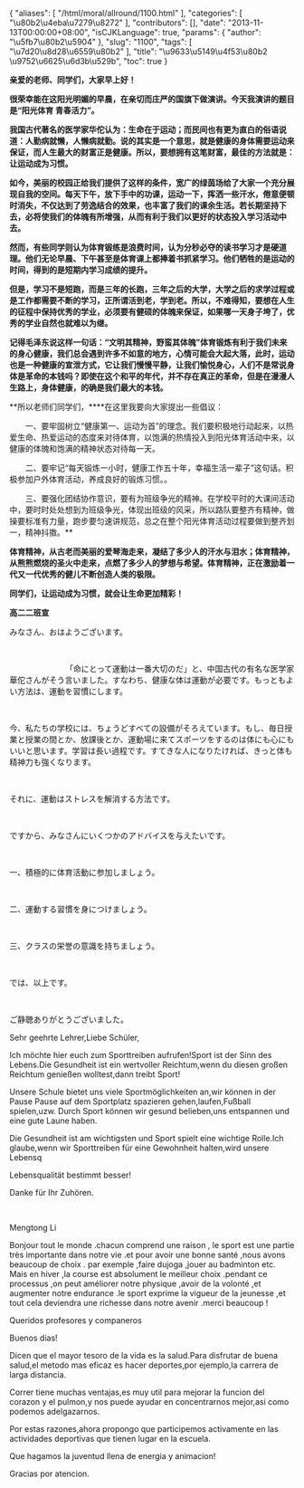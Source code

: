 {
    "aliases": [
        "/html/moral/allround/1100.html"
    ],
    "categories": [
        "\u80b2\u4eba\u7279\u8272"
    ],
    "contributors": [],
    "date": "2013-11-13T00:00:00+08:00",
    "isCJKLanguage": true,
    "params": {
        "author": "\u5fb7\u80b2\u5904"
    },
    "slug": "1100",
    "tags": [
        "\u7d20\u8d28\u6559\u80b2"
    ],
    "title": "\u9633\u5149\u4f53\u80b2 \u9752\u6625\u6d3b\u529b",
    "toc": true
}

**亲爱的老师、同学们，大家早上好！**




**很荣幸能在这阳光明媚的早晨，在亲切而庄严的国旗下做演讲。今天我演讲的题目是“阳光体育 青春活力”。**




**我国古代著名的医学家华佗认为：生命在于运动；而民间也有更为直白的俗语说道：人勤病就懒，人懒病就勤。说的其实是一个意思，就是健康的身体需要运动来保证，而人生最大的财富正是健康。所以，要想拥有这笔财富，最佳的方法就是：让运动成为习惯。**




**如今，美丽的校园正给我们提供了这样的条件，宽广的绿茵场给了大家一个充分展现自我的空间。每天下午，放下手中的功课，运动一下，挥洒一些汗水，倦意便顿时消失，不仅达到了劳逸结合的效果，也丰富了我们的课余生活。若长期坚持下去，必将使我们的体魄有所增强，从而有利于我们以更好的状态投入学习活动中去。**




**然而，有些同学则认为体育锻练是浪费时间，认为分秒必夺的读书学习才是硬道理。他们无论早晨、下午甚至是体育课上都捧着书抓紧学习。他们牺牲的是运动的时间，得到的是短期内学习成绩的提升。**




**但是，学习不是短跑，而是三年的长跑，三年之后的大学，大学之后的求学过程或是工作都需要不断的学习，正所谓活到老，学到老。所以，不难得知，要想在人生的征程中保持优秀的学业，必须要有健硕的体魄来保证，如果哪一天身子垮了，优秀的学业自然也就难以为继。**




**记得毛泽东说这样一句话：“文明其精神，野蛮其体魄”体育锻炼有利于我们未来的身心健康，我们总会遇到许多不如意的地方，心情可能会大起大落，此时，运动也是一种健康的宣泄方式，它让我们慢慢平静，让我们愉悦身心，人们不是常说身体是革命的本钱吗？即使在这个和平的年代，并不存在真正的革命，但是在漫漫人生路上，身体健康，的确是我们最大的本钱。**




**所以老师们同学们，****在这里我要向大家提出一些倡议：  

　　一、要牢固树立“健康第一、运动为首”的理念。我们要积极地行动起来，以热爱生命、热爱运动的态度来对待体育，以饱满的热情投入到阳光体育活动中来，以健康的体魄和饱满的精神状态对待每一天。  

　　二、要牢记“每天锻炼一小时，健康工作五十年，幸福生活一辈子”这句话。积极参加户外体育活动，养成良好的锻炼习惯。。  

　　三、要强化团结协作意识，要有为班级争光的精神。在学校平时的大课间活动中，要时时处处想到为班级争光，体现出班级的风采，所以路队要整齐有精神，做操要标准有力量，跑步要匀速讲规范，总之在整个阳光体育活动过程要做到整齐划一，精神抖擞。**




**体育精神，从古老而美丽的爱琴海走来，凝结了多少人的汗水与泪水；体育精神，从熊熊燃烧的圣火中走来，点燃了多少人的梦想与希望。体育精神，正在激励着一代又一代优秀的健儿不断创造人类的极限。**




**同学们，让运动成为习惯，就会让生命更加精彩！**




**高二二班宣**




  








みなさん、おはようございます。




 




　　　  　　　　「命にとって運動は一番大切のだ」と、中国古代の有名な医学家華佗さんがそう言いました。すなわち、健康な体は運動が必要です。もっともよい方法は、運動を習慣にします。




 




今、私たちの学校には、ちょうどすべての設備がそろえています。もし、毎日授業と授業の間とか、放課後とか、運動場に来てスポーツをするのは体にも心にもいいと思います。学習は長い過程です。すてきな人になりたければ、きっと体も精神力も強くなります。




 




それに、運動はストレスを解消する方法です。




 




ですから、みなさんにいくつかのアドバイスを与えたいです。




 




一、積極的に体育活動に参加しましょう。




 




二、運動する習慣を身につけましょう。




 




三、クラスの栄誉の意識を持ちましょう。




 




では、以上です。




 




ご静聴ありがとうございました。







Sehr geehrte Lehrer,Liebe Schüler,




Ich möchte hier euch zum Sporttreiben
aufrufen!Sport ist der Sinn des Lebens.Die Gesundheit ist ein wertvoller
Reichtum,wenn du diesen großen Reichtum genießen wolltest,dann treibt Sport!




Unsere Schule bietet uns viele Sportmöglichkeiten
an,wir können in der Pause Pause auf dem Sportplatz spazieren
gehen,laufen,Fußball spielen,uzw. Durch Sport können wir gesund belieben,uns
entspannen und eine gute Laune haben.




Die Gesundheit ist am wichtigsten und Sport
spielt eine wichtige Rolle.Ich glaube,wenn wir Sporttreiben für eine Gewohnheit
halten,wird unsere Lebensq




Lebensqualität bestimmt besser!




Danke für Ihr Zuhören.




 




Mengtong Li 







Bonjour tout le
monde .chacun comprend une raison , le sport est une partie très importante dans notre vie .et pour avoir une bonne santé ,nous avons beaucoup de choix . par exemple ,faire dujoga ,jouer au
badminton etc. Mais en hiver ,la course est absolument le meilleur choix
.pendant ce processus ,on peut améliorer notre physique
,avoir de la volonté ,et augmenter notre
endurance .le sport exprime la vigueur de la jeunesse ,et tout cela deviendra
une richesse dans notre avenir .merci beaucoup !







Queridos
profesores y companeros




Buenos dias!




Dicen que el mayor
tesoro de la vida es la salud.Para disfrutar de buena salud,el metodo mas
eficaz es hacer deportes,por ejemplo,la carrera de larga distancia.




Correr tiene
muchas ventajas,es muy util para mejorar la funcion del corazon y el pulmon,y
nos puede ayudar en concentrarnos mejor,asi como podemos adelgazarnos.




Por estas
razones,ahora propongo que participemos activamente en las actividades
deportivas que tienen lugar en la escuela.




Que hagamos la juventud
llena de energia y animacion!




Gracias por
atencion.




